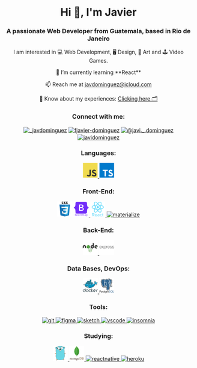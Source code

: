 

<h1 align="center">Hi 👋, I'm Javier</h1>
<h3 align="center">A passionate Web Developer from Guatemala, based in Rio de Janeiro</h3>
<p align="center">I am interested in 💻 Web Development, 🖥 Design, 🎨 Art and 🕹 Video Games.</p>
<p align="center">🌱 I’m currently learning **React**</p>
<p align="center">📫 Reach me at <a href="mailto:javdominguez@icloud.com">javdominguez@icloud.com</a></p>
<p align="center">📄 Know about my experiences: <a href="https://drive.google.com/file/d/1JZgZMwzVDbmVZw5kkCfGYit48rCIvhgr/view?usp=sharing" target="blank" >Clicking here 🗂</a></p>


<h3 align="center">Connect with me:</h3>
<p align="center">
<a href="https://twitter.com/_javdominguez" target="blank"><img align="center" src="https://cdn.jsdelivr.net/npm/simple-icons@3.0.1/icons/twitter.svg" alt="_javdominguez" height="30" width="40" /></a>
<a href="https://linkedin.com/in/fjavier-dominguez" target="blank"><img align="center" src="https://cdn.jsdelivr.net/npm/simple-icons@3.0.1/icons/linkedin.svg" alt="fjavier-dominguez" height="30" width="40" /></a>
<a href="https://instagram.com/@javi._.dominguez" target="blank"><img align="center" src="https://cdn.jsdelivr.net/npm/simple-icons@3.0.1/icons/instagram.svg" alt="@javi._.dominguez" height="30" width="40" /></a>
<a href="https://www.behance.net/javidominguez" target="blank"><img align="center" src="https://cdn.jsdelivr.net/npm/simple-icons@3.0.1/icons/behance.svg" alt="javidominguez" height="30" width="40" /></a>
</p>

<h3 align="center">Languages:</h3>
<p align="Center">  <a href="https://developer.mozilla.org/en-US/docs/Web/JavaScript" target="_blank"> <img src="https://raw.githubusercontent.com/devicons/devicon/master/icons/javascript/javascript-original.svg" alt="javascript" width="40" height="40"/> </a> <a href="https://www.typescriptlang.org/" target="_blank"> <img src="https://raw.githubusercontent.com/devicons/devicon/master/icons/typescript/typescript-original.svg" alt="typescript" width="40" height="40"/> </a> </p>

<h3 align="center">Front-End:</h3>
<p align="center"> <a href="https://www.w3schools.com/css/" target="_blank"> <img src="https://raw.githubusercontent.com/devicons/devicon/master/icons/css3/css3-original-wordmark.svg" alt="css3" width="40" height="40"/></a> <a href="https://getbootstrap.com" target="_blank"> <img src="https://raw.githubusercontent.com/devicons/devicon/master/icons/bootstrap/bootstrap-plain-wordmark.svg" alt="bootstrap" width="40" height="40"/> </a> <a href="https://reactjs.org/" target="_blank"> <img src="https://raw.githubusercontent.com/devicons/devicon/master/icons/react/react-original-wordmark.svg" alt="react" width="40" height="40"/> </a> <a href="https://materializecss.com/" target="_blank"> <img src="https://raw.githubusercontent.com/prplx/svg-logos/5585531d45d294869c4eaab4d7cf2e9c167710a9/svg/materialize.svg" alt="materialize" width="40" height="40"/> </a>  </p>

<h3 align="center">Back-End:</h3>
<p align="center">  <a href="https://nodejs.org" target="_blank"> <img src="https://raw.githubusercontent.com/devicons/devicon/master/icons/nodejs/nodejs-original-wordmark.svg" alt="nodejs" width="40" height="40"/> </a> <a href="https://expressjs.com" target="_blank"> <img src="https://raw.githubusercontent.com/devicons/devicon/master/icons/express/express-original-wordmark.svg" alt="express" width="40" height="40"/> </a> </p>

<h3 align="center">Data Bases, DevOps:</h3>
<p align="center">  <a href="https://www.docker.com/" target="_blank"> <img src="https://raw.githubusercontent.com/devicons/devicon/master/icons/docker/docker-original-wordmark.svg" alt="docker" width="40" height="40"/> </a> <a href="https://www.postgresql.org" target="_blank"> <img src="https://raw.githubusercontent.com/devicons/devicon/master/icons/postgresql/postgresql-original-wordmark.svg" alt="postgresql" width="40" height="40"/> </a> </p>

<h3 align="center">Tools:</h3>
<p align="center"> <a href="https://git-scm.com/" target="_blank"> <img src="https://www.vectorlogo.zone/logos/git-scm/git-scm-icon.svg" alt="git" width="40" height="40"/> </a> <a href="https://www.figma.com/" target="_blank"> <img src="https://www.vectorlogo.zone/logos/figma/figma-icon.svg" alt="figma" width="40" height="40"/> </a> <a href="https://www.sketch.com/" target="_blank"> <img src="https://www.vectorlogo.zone/logos/sketchapp/sketchapp-icon.svg" alt="sketch" width="40" height="40"/> </a> <a href="https://code.visualstudio.com/" target="_blank"> <img src="https://cdn.freebiesupply.com/logos/large/2x/visual-studio-code-logo-svg-vector.svg" alt="vscode" width="40" height="40"/> </a> <a href="https://insomnia.rest/products/insomnia" target="_blank"> <img src="https://seeklogo.com/images/I/insomnia-logo-A35E09EB19-seeklogo.com.png" alt="insomnia" width="40" height="40"/> </a> </p>

<h3 align="center">Studying:</h3>
<p align="center">  <a href="https://golang.org" target="_blank"> <img src="https://raw.githubusercontent.com/devicons/devicon/master/icons/go/go-original.svg" alt="go" width="40" height="40"/> </a> <a href="https://www.mongodb.com/" target="_blank"> <img src="https://raw.githubusercontent.com/devicons/devicon/master/icons/mongodb/mongodb-original-wordmark.svg" alt="mongodb" width="40" height="40"/> </a> <a href="https://reactnative.dev/" target="_blank"> <img src="https://reactnative.dev/img/header_logo.svg" alt="reactnative" width="40" height="40"/> </a>  <a href="https://heroku.com" target="_blank"> <img src="https://www.vectorlogo.zone/logos/heroku/heroku-icon.svg" alt="heroku" width="40" height="40"/> </a>  </p>

